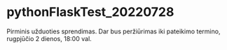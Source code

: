 # pythonFlaskTest_20220728
Pirminis užduoties sprendimas. Dar bus peržiūrimas iki pateikimo termino, rugpjūčio 2 dienos, 18:00 val.
